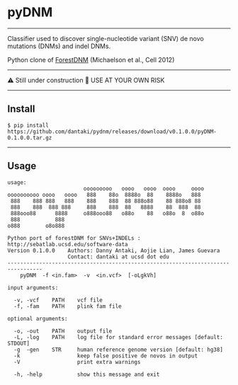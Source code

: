 # pyDNM
----

Classifier used to discover single-nucleotide variant (SNV) de novo mutations (DNMs) and indel DNMs.

Python clone of [ForestDNM](http://sebatlab.ucsd.edu/software-data) (Michaelson et al., Cell 2012)

---

:warning: Still under construction :construction:
USE AT YOUR OWN RISK

---

## Install

```
$ pip install https://github.com/dantaki/pydnm/releases/download/v0.1.0.0/pyDNM-0.1.0.0.tar.gz 
```

---

## Usage

```
usage: 
                        ooooooooo   oooo   oooo  oooo     oooo 
oooooooooo oooo   oooo   888    88o  8888o  88    8888o   888  
 888    888 888   888    888    888  88 888o88    88 888o8 88  
 888    888  888 888     888    888  88   8888    88  888  88  
 888ooo88      8888     o888ooo88   o88o    88   o88o  8  o88o 
 888           888
o888        o8o888                                         

Python port of forestDNM for SNVs+INDELs : http://sebatlab.ucsd.edu/software-data 
Version 0.1.0.0    Authors: Danny Antaki, Aojie Lian, James Guevara    
                   Contact: dantaki at ucsd dot edu
---------------------------------------------------------------------------------
    pyDNM  -f <in.fam>  -v  <in.vcf>  [-oLgkVh]
    
input arguments:
  
  -v, -vcf    PATH    vcf file
  -f, -fam    PATH    plink fam file
  
optional arguments:

  -o, -out    PATH    output file
  -L, -log    PATH    log file for standard error messages [default: STDOUT]
  -g  -gen    STR     human reference genome version [default: hg38]
  -k                  keep false positive de novos in output
  -V                  print extra warnings
  
  -h, -help           show this message and exit

```


